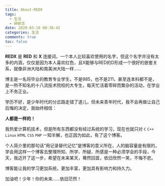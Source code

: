 ```yaml
---
title: About-REDX
tags:
  - 生活
  - 碎碎念
date: 2020-03-10 00:38:42
categories: 生活
comments: true
toc: false
---
```


**REDX** 是 **RED** 和 **X** 连接词，一个本人比较喜欢使用的名字，但这个名字并没有太多的内涵，仅仅是因为本人喜欢红色，且X能够与RED的D形成一个很好的嵌套关系，就像非洲大陆和南美洲大陆一样......

博主是一名将毕业的教育专业学生，不是985，也不是211，甚至连本科都不是，是一所不知名的十八流技术院校的大专生，每天忙活着零碎而繁杂的活动，在学业上不务正业。

学历不好，是少年时代的分岔路走错了道儿，但未来青年时代，我不会再做让自己后悔的决定，我始终相信：

**人都是一样的！**

我热爱计算机技术，但是所有东西都没有经过系统的学习，现在也就只对 `C` `C++` `Linux` `HTML` `CSS` `PHP` 一知半解，也正因为如此，有了这个博客。

个人简介里的那句话“用记录替代记忆”是博客的意义所在，人的脑容量是有限的，学会用这样一个博客去整理所知、所学、所疑、所感是一种必须学会的手段，今天，我迈开了这一步，希望在未来某天，蓦然回首，依旧欣然一笑，不悔不悲。

博客能让我的学习更加系统，更加丰富，更加具有影响力和持久力。

加油吧！少年！你的未来......依旧茫然！
